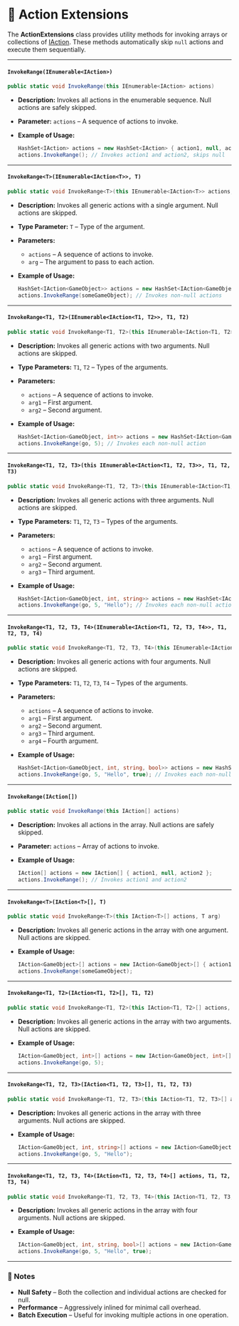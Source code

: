 # 🧩 Action Extensions

The **ActionExtensions** class provides utility methods for invoking arrays or collections of [IAction](IAction.md). These methods automatically skip `null` actions and execute them sequentially.

---

#### `InvokeRange(IEnumerable<IAction>)`
```csharp
public static void InvokeRange(this IEnumerable<IAction> actions)
```
- **Description:** Invokes all actions in the enumerable sequence. Null actions are safely skipped.
- **Parameter:** `actions` – A sequence of actions to invoke.
- **Example of Usage:**

  ```csharp
  HashSet<IAction> actions = new HashSet<IAction> { action1, null, action2 };
  actions.InvokeRange(); // Invokes action1 and action2, skips null
  ```  

---

#### `InvokeRange<T>(IEnumerable<IAction<T>>, T)`
```csharp
public static void InvokeRange<T>(this IEnumerable<IAction<T>> actions, T arg)
```
- **Description:** Invokes all generic actions with a single argument. Null actions are skipped.
- **Type Parameter:** `T` – Type of the argument.
- **Parameters:**
    - `actions` – A sequence of actions to invoke.
    - `arg` – The argument to pass to each action.
- **Example of Usage:**
  
  ```csharp
  HashSet<IAction<GameObject>> actions = new HashSet<IAction<GameObject>> { action1, null };
  actions.InvokeRange(someGameObject); // Invokes non-null actions
  ```

---

#### `InvokeRange<T1, T2>(IEnumerable<IAction<T1, T2>>, T1, T2)`
```csharp
public static void InvokeRange<T1, T2>(this IEnumerable<IAction<T1, T2>> actions, T1 arg1, T2 arg2)
```
- **Description:** Invokes all generic actions with two arguments. Null actions are skipped.
- **Type Parameters:** `T1`, `T2` – Types of the arguments.
- **Parameters:**
    - `actions` – A sequence of actions to invoke.
    - `arg1` – First argument.
    - `arg2` – Second argument.
- **Example of Usage:**
  
  ```csharp
  HashSet<IAction<GameObject, int>> actions = new HashSet<IAction<GameObject, int>> { action1, action2 };
  actions.InvokeRange(go, 5); // Invokes each non-null action
  ```

---

#### `InvokeRange<T1, T2, T3>(this IEnumerable<IAction<T1, T2, T3>>, T1, T2, T3)`
```csharp
public static void InvokeRange<T1, T2, T3>(this IEnumerable<IAction<T1, T2, T3>> actions, T1 arg1, T2 arg2, T3 arg3)
```
- **Description:** Invokes all generic actions with three arguments. Null actions are skipped.
- **Type Parameters:** `T1`, `T2`, `T3` – Types of the arguments.
- **Parameters:**
    - `actions` – A sequence of actions to invoke.
    - `arg1` – First argument.
    - `arg2` – Second argument.
    - `arg3` – Third argument.
- **Example of Usage:**
  
  ```csharp
  HashSet<IAction<GameObject, int, string>> actions = new HashSet<IAction<GameObject, int, string>> { action1 };
  actions.InvokeRange(go, 5, "Hello"); // Invokes each non-null action
  ```

---

#### `InvokeRange<T1, T2, T3, T4>(IEnumerable<IAction<T1, T2, T3, T4>>, T1, T2, T3, T4)`
```csharp
public static void InvokeRange<T1, T2, T3, T4>(this IEnumerable<IAction<T1, T2, T3, T4>> actions, T1 arg1, T2 arg2, T3 arg3, T4 arg4)
```
- **Description:** Invokes all generic actions with four arguments. Null actions are skipped.
- **Type Parameters:** `T1`, `T2`, `T3`, `T4` – Types of the arguments.
- **Parameters:**
    - `actions` – A sequence of actions to invoke.
    - `arg1` – First argument.
    - `arg2` – Second argument.
    - `arg3` – Third argument.
    - `arg4` – Fourth argument.
- **Example of Usage:**
    
    ```csharp
    HashSet<IAction<GameObject, int, string, bool>> actions = new HashSet<IAction<GameObject, int, string, bool>> { action1 };
    actions.InvokeRange(go, 5, "Hello", true); // Invokes each non-null action
    ```

---

#### `InvokeRange(IAction[])`
```csharp
public static void InvokeRange(this IAction[] actions)
```
- **Description:** Invokes all actions in the array. Null actions are safely skipped.
- **Parameter:** `actions` – Array of actions to invoke.
- **Example of Usage:**

  ```csharp
  IAction[] actions = new IAction[] { action1, null, action2 };
  actions.InvokeRange(); // Invokes action1 and action2
  ```  

---

#### `InvokeRange<T>(IAction<T>[], T)`
```csharp
public static void InvokeRange<T>(this IAction<T>[] actions, T arg)
```
- **Description:** Invokes all generic actions in the array with one argument. Null actions are skipped.
- **Example of Usage:**
  
  ```csharp
  IAction<GameObject>[] actions = new IAction<GameObject>[] { action1, null };
  actions.InvokeRange(someGameObject);
  ```
---

#### `InvokeRange<T1, T2>(IAction<T1, T2>[], T1, T2)`
```csharp
public static void InvokeRange<T1, T2>(this IAction<T1, T2>[] actions, T1 arg1, T2 arg2)
```
- **Description:** Invokes all generic actions in the array with two arguments. Null actions are skipped.
- **Example of Usage:**

    ```csharp
    IAction<GameObject, int>[] actions = new IAction<GameObject, int>[] { action1, action2 };
    actions.InvokeRange(go, 5);
    ```
---

#### `InvokeRange<T1, T2, T3>(IAction<T1, T2, T3>[], T1, T2, T3)`
```csharp
public static void InvokeRange<T1, T2, T3>(this IAction<T1, T2, T3>[] actions, T1 arg1, T2 arg2, T3 arg3)
```
- **Description:** Invokes all generic actions in the array with three arguments. Null actions are skipped.
- **Example of Usage:**

  ```csharp
  IAction<GameObject, int, string>[] actions = new IAction<GameObject, int, string>[] { action1 };
  actions.InvokeRange(go, 5, "Hello");
  ```

---

#### `InvokeRange<T1, T2, T3, T4>(IAction<T1, T2, T3, T4>[] actions, T1, T2, T3, T4)`
```csharp
public static void InvokeRange<T1, T2, T3, T4>(this IAction<T1, T2, T3, T4>[] actions, T1 arg1, T2 arg2, T3 arg3, T4 arg4)
```
- **Description:** Invokes all generic actions in the array with four arguments. Null actions are skipped.
- **Example of Usage:**

  ```csharp
  IAction<GameObject, int, string, bool>[] actions = new IAction<GameObject, int, string, bool>[] { action1 };
  actions.InvokeRange(go, 5, "Hello", true);
  ```

----

### 📝 Notes
- **Null Safety** – Both the collection and individual actions are checked for null.
- **Performance** – Aggressively inlined for minimal call overhead.
- **Batch Execution** – Useful for invoking multiple actions in one operation.